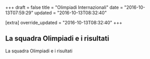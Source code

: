 +++
draft = false
title = "Olimpiadi Internazionali"
date = "2016-10-13T07:59:29"
updated = "2016-10-13T08:32:40"

[extra]
override_updated = "2016-10-13T08:32:40"
+++
## La squadra Olimpiadi e i risultati

La squadra Olimpiadi e i risultati
